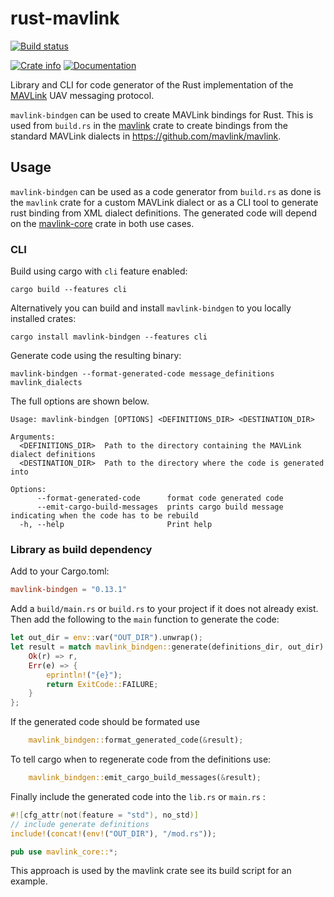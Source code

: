 # rust-mavlink

[![Build status](https://github.com/mavlink/rust-mavlink/actions/workflows/test.yml/badge.svg)](https://github.com/mavlink/rust-mavlink/actions/workflows/test.yml)

[![Crate info](https://img.shields.io/crates/v/mavlink-bindgen.svg)](https://crates.io/crates/mavlink-bindgen)
[![Documentation](https://docs.rs/mavlink-bindgen/badge.svg)](https://docs.rs/mavlink-bindgen)

Library and CLI for code generator of the Rust implementation of the [MAVLink](https://mavlink.io/en) UAV messaging protocol.

`mavlink-bindgen` can be used to create MAVLink bindings for Rust. This is used from `build.rs` in the [mavlink](https://crates.io/crates/mavlink) crate to create bindings from the standard MAVLink dialects in https://github.com/mavlink/mavlink. 

## Usage

`mavlink-bindgen` can be used as a code generator from `build.rs` as done is the `mavlink` crate for a custom MAVLink dialect or as a CLI tool to generate rust binding from XML dialect definitions. The generated code will depend on the [mavlink-core](https://crates.io/crates/mavlink-core) crate in both use cases.

### CLI

Build using cargo with `cli` feature enabled:

```shell
cargo build --features cli
```

Alternatively you can build and install `mavlink-bindgen` to you locally installed crates:

```shell
cargo install mavlink-bindgen --features cli
```  

Generate code using the resulting binary:

```shell
mavlink-bindgen --format-generated-code message_definitions mavlink_dialects
```

The full options are shown below.

```shell
Usage: mavlink-bindgen [OPTIONS] <DEFINITIONS_DIR> <DESTINATION_DIR>

Arguments:
  <DEFINITIONS_DIR>  Path to the directory containing the MAVLink dialect definitions
  <DESTINATION_DIR>  Path to the directory where the code is generated into

Options:
      --format-generated-code      format code generated code
      --emit-cargo-build-messages  prints cargo build message indicating when the code has to be rebuild
  -h, --help                       Print help
```

### Library as build dependency

Add to your Cargo.toml:

```toml
mavlink-bindgen = "0.13.1"
```

Add a `build/main.rs` or `build.rs` to your project if it does not already exist. Then add the following to the `main` function to generate the code:

```rs
let out_dir = env::var("OUT_DIR").unwrap();
let result = match mavlink_bindgen::generate(definitions_dir, out_dir) {
    Ok(r) => r,
    Err(e) => {
        eprintln!("{e}");
        return ExitCode::FAILURE;
    }
};
```

If the generated code should be formated use

```rs
    mavlink_bindgen::format_generated_code(&result);
```

To tell cargo when to regenerate code from the definitions use:

```rs
    mavlink_bindgen::emit_cargo_build_messages(&result);
```

Finally include the generated code into the `lib.rs` or `main.rs` :

```rs
#![cfg_attr(not(feature = "std"), no_std)]
// include generate definitions
include!(concat!(env!("OUT_DIR"), "/mod.rs"));

pub use mavlink_core::*;
```

This approach is used by the mavlink crate see its build script for an example.

